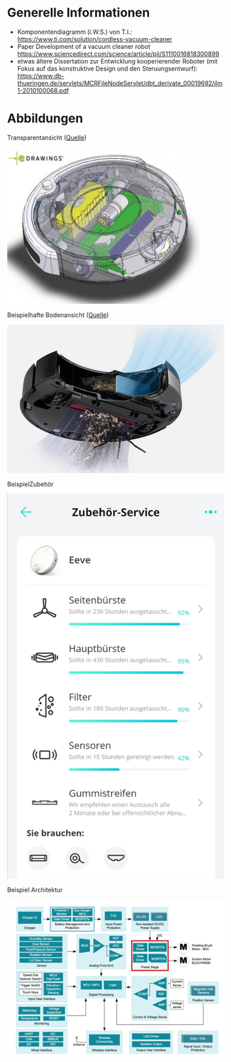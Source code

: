 # Generelle Informationen
- Komponentendiagramm (i.W.S.) von T.I.: https://www.ti.com/solution/cordless-vacuum-cleaner
- Paper Development of a vacuum cleaner robot https://www.sciencedirect.com/science/article/pii/S1110016818300899
- etwas ältere Dissertation zur Entwicklung kooperierender Roboter (mit Fokus auf das konstruktive Design und den Steruungsentwurf): https://www.db-thueringen.de/servlets/MCRFileNodeServlet/dbt_derivate_00019692/ilm1-2010100068.pdf

# Abbildungen
Transparentansicht ([Quelle](https://domotique.jeanlepine.com/index.php?post/2017/06/24/Course-d-aspirateurs))

![TransparentVacuumCleaner](doc/Transparent_VacuumCleanerRobot.jpg)

Beispielhafte Bodenansicht ([Quelle](https://de.roborock.com/pages/roborock-s5-max))

![Beispiel](doc/Staubsaugerroboter_RoborockS5Max.png)

BeispielZubehör

![Beispiel](doc/Staubsaugroboter.jpg)

Beispiel Architektur

![Architektur](doc/TI-Architektur.png)

